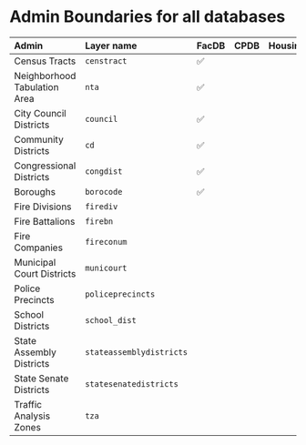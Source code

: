 # Admin Boundaries for all databases


| Admin                        | Layer name               | FacDB | CPDB | HousingDB |
|:-----------------------------|:-------------------------|:------|:-----|:----------|
| Census Tracts                | `censtract`              | ✅     |      |           |
| Neighborhood Tabulation Area | `nta`                    | ✅     |      |           |
| City Council Districts       | `council`                | ✅     |      |           |
| Community Districts          | `cd`                     | ✅     |      |           |
| Congressional Districts      | `congdist`               | ✅     |      |           |
| Boroughs                     | `borocode`               | ✅     |      |           |
| Fire Divisions               | `firediv`                |       |      |           |
| Fire Battalions              | `firebn`                 |       |      |           |
| Fire Companies               | `fireconum`              |       |      |           |
| Municipal Court Districts    | `municourt`              |       |      |           |
| Police Precincts             | `policeprecincts`        |       |      |           |
| School Districts             | `school_dist `           |       |      |           |
| State Assembly Districts     | `stateassemblydistricts` |       |      |           |
| State Senate Districts       | `statesenatedistricts`   |       |      |           |
| Traffic Analysis Zones       | `tza`                    |       |      |           |
